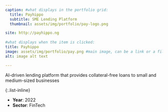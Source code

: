 ```yaml
---
caption: #what displays in the portfolio grid:
  title: Payhippo
  subtitle: SME Lending Platform
  thumbnail: assets/img/portfolio/pay-logo.png

site: http://payhippo.ng
  
#what displays when the item is clicked:
title: Payhippo
image: assets/img/portfolio/pay.png #main image, can be a link or a file in assets/img/portfolio
alt: image alt text

---
```

AI-driven lending platform that provides collateral-free loans to small and medium-sized businesses

{:.list-inline} 
- **Year**: 2022
- **Sector**: FinTech

